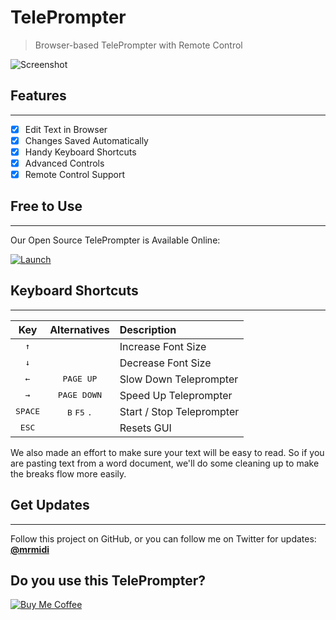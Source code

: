 # TelePrompter

> Browser-based TelePrompter with Remote Control

![Screenshot](assets/img/social-card.png "Screenshot")

## Features

---

- [X] Edit Text in Browser
- [X] Changes Saved Automatically
- [X] Handy Keyboard Shortcuts
- [X] Advanced Controls
- [X] Remote Control Support

## Free to Use

---

Our Open Source TelePrompter is Available Online:

[![Launch](https://img.shields.io/badge/Launch_TelePrompter-blue.svg?logo=azure-data-explorer&style=for-the-badge&logoColor=white)](https://promptr.tv)

## Keyboard Shortcuts

---

Key              | Alternatives                            | Description
:---------------:|:---------------------------------------:|:--------------------------
<kbd>↑</kbd>     |                                         | Increase Font Size
<kbd>↓</kbd>     |                                         | Decrease Font Size
<kbd>←</kbd>     | <kbd>PAGE UP</kbd>                      | Slow Down Teleprompter
<kbd>→</kbd>     | <kbd>PAGE DOWN</kbd>                    | Speed Up Teleprompter
<kbd>SPACE</kbd> | <kbd>B</kbd> <kbd>F5</kbd> <kbd>.</kbd> | Start / Stop Teleprompter
<kbd>ESC</kbd>   |                                         | Resets GUI

We also made an effort to make sure your text will be easy to read.   So if you are pasting text from a word document, we'll do some cleaning up to make the breaks flow more easily.

## Get Updates

---

Follow this project on GitHub, or you can follow me on Twitter for updates: **[@mrmidi](http://twitter.com/mrmidi "Follow @mrmidi on Twitter")**

## Do you use this TelePrompter?

[![Buy Me Coffee](https://www.paypalobjects.com/digitalassets/c/consumer/paypalme/networkidentity/pp_logo_small.png)](https://www.paypal.me/manifestinteractive)
